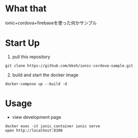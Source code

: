 # What that

ionic+cordova+firebaseを使った何かサンプル

# Start Up

1. pull this repository

```
git clone https://github.com/kbsh/ionic-cordova-sample.git
```

2. build and start the docker image

```
docker-compose up --build -d
```

# Usage

- view development page

```
docker exec -it ionic_container ionic serve
open http://localhost:8100
```


